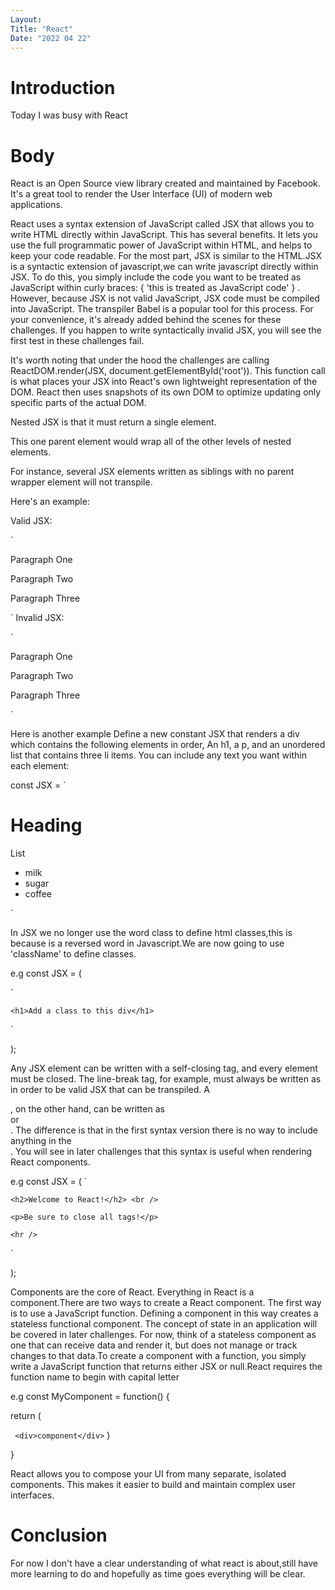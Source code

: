 ```yaml
---
Layout:
Title: "React"
Date: "2022 04 22"
---
```


# Introduction
Today I was busy with React

# Body
React is an Open Source view library created and maintained by Facebook. It's a great tool to render the User Interface (UI) of modern web applications.

React uses a syntax extension of JavaScript called JSX that allows you to write HTML directly within JavaScript. This has several benefits. It lets you use the full programmatic power of JavaScript within HTML, and helps to keep your code readable. For the most part, JSX is similar to the HTML.JSX is a syntactic extension of javascript,we can write javascript directly within JSX. To do this, you simply include the code you want to be treated as JavaScript within curly braces: { 'this is treated as JavaScript code' } . However, because JSX is not valid JavaScript, JSX code must be compiled into JavaScript. The transpiler Babel is a popular tool for this process. For your convenience, it's already added behind the scenes for these challenges. If you happen to write syntactically invalid JSX, you will see the first test in these challenges fail.

It's worth noting that under the hood the challenges are calling ReactDOM.render(JSX, document.getElementById('root')). This function call is what places your JSX into React's own lightweight representation of the DOM. React then uses snapshots of its own DOM to optimize updating only specific parts of the actual DOM.


Nested JSX is that it must return a single element.

This one parent element would wrap all of the other levels of nested elements.

For instance, several JSX elements written as siblings with no parent wrapper element will not transpile.

Here's an example:

Valid JSX:

`<div>
  <p>Paragraph One</p>
  <p>Paragraph Two</p>
  <p>Paragraph Three</p>
</div>`
Invalid JSX:

`<p>Paragraph One</p>
<p>Paragraph Two</p>
<p>Paragraph Three</p>`

Here is another example
Define a new constant JSX that renders a div which contains the following elements in order, An h1, a p, and an unordered list that contains three li items. You can include any text you want within each element:

const JSX = `<div>

<h1>Heading</h1>

<p>List</p>

<ul>

<li>milk</li>

<li>sugar</li>

<li>coffee</li>

</ul>

</div>`

In JSX we no longer use the word class to define html classes,this is because is a reversed word in Javascript.We are now going to use 'className' to define classes.

e.g const JSX = (

  `<div className="myDiv">
  
    <h1>Add a class to this div</h1>
    
  </div>`
  
);

Any JSX element can be written with a self-closing tag, and every element must be closed. The line-break tag, for example, must always be written as <br /> in order to be valid JSX that can be transpiled. A <div>, on the other hand, can be written as <div /> or <div></div>. The difference is that in the first syntax version there is no way to include anything in the <div />. You will see in later challenges that this syntax is useful when rendering React components.

e.g const JSX = (
`
  <div>
  
    <h2>Welcome to React!</h2> <br />
    
    <p>Be sure to close all tags!</p>
    
    <hr />
    
  </div>`
  
);


Components are the core of React. Everything in React is a component.There are two ways to create a React component. The first way is to use a JavaScript function. Defining a component in this way creates a stateless functional component. The concept of state in an application will be covered in later challenges. For now, think of a stateless component as one that can receive data and render it, but does not manage or track changes to that data.To create a component with a function, you simply write a JavaScript function that returns either JSX or null.React requires the function name to begin with capital letter

e.g const MyComponent = function() {

return (

 ` <div>component</div>`
)

}

React allows you to compose your UI from many separate, isolated components. This makes it easier to build and maintain complex user interfaces.

# Conclusion
For now I don't have a clear understanding of what react is about,still have more learning to do and hopefully as time goes everything will be clear. 